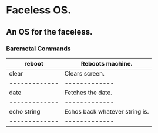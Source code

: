 # Faceless OS.

## An OS for the faceless.

### Baremetal Commands

reboot        | Reboots machine.
------------- | -------------
clear         | Clears screen.
------------- | -------------
date          | Fetches the date.
------------- | -------------
echo string   | Echos back whatever string is.
------------- | -------------
